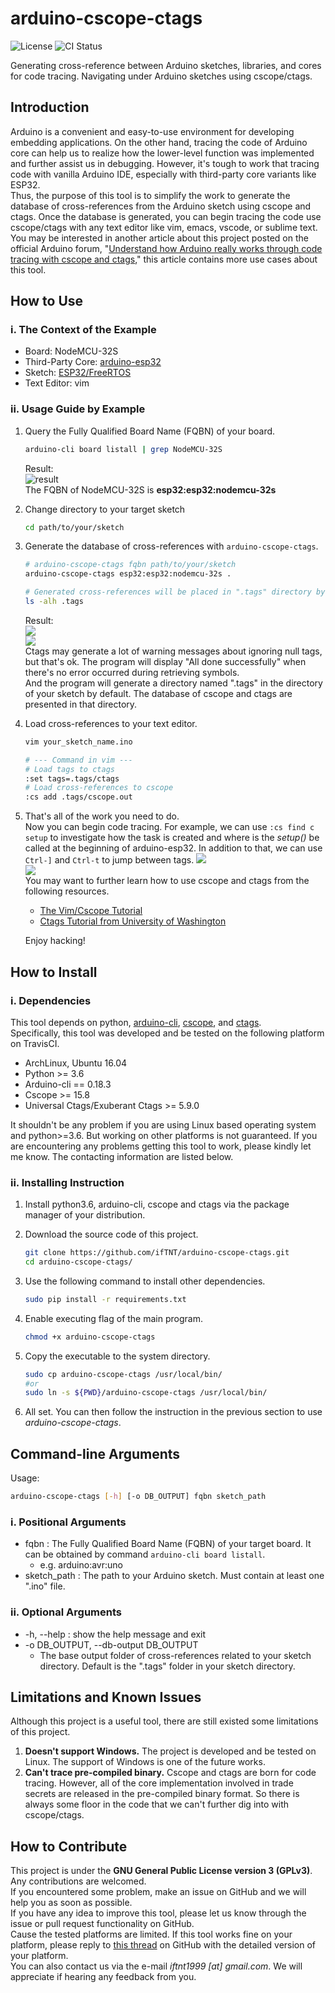 # arduino-cscope-ctags

![License](https://img.shields.io/badge/license-GPLv3-brightgreen)
![CI Status](https://img.shields.io/travis/com/ifTNT/arduino-cscope-ctags)

Generating cross-reference between Arduino sketches, libraries, and cores for code tracing. Navigating under Arduino sketches using cscope/ctags.

## Introduction

Arduino is a convenient and easy-to-use environment for developing embedding applications. On the other hand, tracing the code of Arduino core can help us to realize how the lower-level function was implemented and further assist us in debugging. However, it's tough to work that tracing code with vanilla Arduino IDE, especially with third-party core variants like ESP32.  
Thus, the purpose of this tool is to simplify the work to generate the database of cross-references from the Arduino sketch using cscope and ctags. Once the database is generated, you can begin tracing the code use cscope/ctags with any text editor like vim, emacs, vscode, or sublime text.  
You may be interested in another article about this project posted on the official Arduino forum, "[Understand how Arduino really works through code tracing with cscope and ctags](https://forum.arduino.cc/t/understand-how-arduino-really-works-through-code-tracing-with-cscope-and-ctags/873650)," this article contains more use cases about this tool.

## How to Use

### i. The Context of the Example

- Board: NodeMCU-32S
- Third-Party Core: [arduino-esp32](https://github.com/espressif/arduino-esp32/tree/1.0.6)
- Sketch: [ESP32/FreeRTOS](https://github.com/espressif/arduino-esp32/blob/1.0.6/libraries/ESP32/examples/FreeRTOS/FreeRTOS.ino)
- Text Editor: vim

### ii. Usage Guide by Example

1. Query the Fully Qualified Board Name (FQBN) of your board.

   ```bash
   arduino-cli board listall | grep NodeMCU-32S
   ```

   Result:  
   ![result](https://i.imgur.com/qfcC3KT.png)  
   The FQBN of NodeMCU-32S is **esp32:esp32:nodemcu-32s**

2. Change directory to your target sketch

   ```bash
   cd path/to/your/sketch
   ```

3. Generate the database of cross-references with `arduino-cscope-ctags`.

   ```bash
   # arduino-cscope-ctags fqbn path/to/your/sketch
   arduino-cscope-ctags esp32:esp32:nodemcu-32s .

   # Generated cross-references will be placed in ".tags" directory by default.
   ls -alh .tags
   ```

   Result:  
   ![](https://i.imgur.com/VOyidp2.png)  
   ![](https://i.imgur.com/uZhXUCx.png)  
   Ctags may generate a lot of warning messages about ignoring null tags, but that's ok. The program will display "All done successfully" when there's no error occurred during retrieving symbols.  
   And the program will generate a directory named ".tags" in the directory of your sketch by default. The database of cscope and ctags are presented in that directory.

4. Load cross-references to your text editor.

   ```bash
   vim your_sketch_name.ino

   # --- Command in vim ---
   # Load tags to ctags
   :set tags=.tags/ctags
   # Load cross-references to cscope
   :cs add .tags/cscope.out
   ```

5. That's all of the work you need to do.  
   Now you can begin code tracing. For example, we can use `:cs find c setup` to investigate how the task is created and where is the _setup()_ be called at the beginning of arduino-esp32. In addition to that, we can use `Ctrl-]` and `Ctrl-t` to jump between tags.
   ![](https://i.imgur.com/3t7I1MW.png)  
   ![](https://i.imgur.com/tzK9sda.png)  
   You may want to further learn how to use cscope and ctags from the following resources.

   - [The Vim/Cscope Tutorial](http://cscope.sourceforge.net/cscope_vim_tutorial.html)
   - [Ctags Tutorial from University of Washington](https://courses.cs.washington.edu/courses/cse451/10au/tutorials/tutorial_ctags.html)

   Enjoy hacking!

## How to Install

### i. Dependencies

This tool depends on python, [arduino-cli](https://github.com/arduino/arduino-cli), [cscope](http://cscope.sourceforge.net/), and [ctags](https://github.com/universal-ctags/ctags).  
Specifically, this tool was developed and be tested on the following platform on TravisCI.

- ArchLinux, Ubuntu 16.04
- Python >= 3.6
- Arduino-cli == 0.18.3
- Cscope >= 15.8
- Universal Ctags/Exuberant Ctags >= 5.9.0

It shouldn't be any problem if you are using Linux based operating system and python>=3.6. But working on other platforms is not guaranteed. If you are encountering any problems getting this tool to work, please kindly let me know. The contacting information are listed below.

### ii. Installing Instruction

1. Install python3.6, arduino-cli, cscope and ctags via the package manager of your distribution.
2. Download the source code of this project.

   ```bash
   git clone https://github.com/ifTNT/arduino-cscope-ctags.git
   cd arduino-cscope-ctags/
   ```

3. Use the following command to install other dependencies.

   ```bash
   sudo pip install -r requirements.txt
   ```

4. Enable executing flag of the main program.

   ```bash
   chmod +x arduino-cscope-ctags
   ```

5. Copy the executable to the system directory.

   ```bash
   sudo cp arduino-cscope-ctags /usr/local/bin/
   #or
   sudo ln -s ${PWD}/arduino-cscope-ctags /usr/local/bin/
   ```

6. All set. You can then follow the instruction in the previous section to use _arduino-cscope-ctags_.

## Command-line Arguments

Usage:

```bash
arduino-cscope-ctags [-h] [-o DB_OUTPUT] fqbn sketch_path
```

### i. Positional Arguments

- fqbn : The Fully Qualified Board Name (FQBN) of your target board. It can be obtained by command `arduino-cli board listall`.
  - e.g. arduino:avr:uno
- sketch_path : The path to your Arduino sketch. Must contain at least one ".ino" file.

### ii. Optional Arguments

- -h, --help : show the help message and exit
- -o DB_OUTPUT, --db-output DB_OUTPUT
  - The base output folder of cross-references related to your sketch directory. Default is the ".tags" folder in your sketch directory.

## Limitations and Known Issues

Although this project is a useful tool, there are still existed some limitations of this project.

1. **Doesn't support Windows.** The project is developed and be tested on Linux. The support of Windows is one of the future works.
2. **Can't trace pre-compiled binary.** Cscope and ctags are born for code tracing. However, all of the core implementation involved in trade secrets are released in the pre-compiled binary format. So there is always some floor in the code that we can't further dig into with cscope/ctags.

## How to Contribute

This project is under the **GNU General Public License version 3 (GPLv3)**. Any contributions are welcomed.  
If you encountered some problem, make an issue on GitHub and we will help you as soon as possible.  
If you have any idea to improve this tool, please let us know through the issue or pull request functionality on GitHub.  
Cause the tested platforms are limited. If this tool works fine on your platform, please reply to [this thread](https://github.com/ifTNT/arduino-cscope-ctags/issues/1) on GitHub with the detailed version of your platform.  
You can also contact us via the e-mail _iftnt1999 [at] gmail.com_. We will appreciate if hearing any feedback from you.
